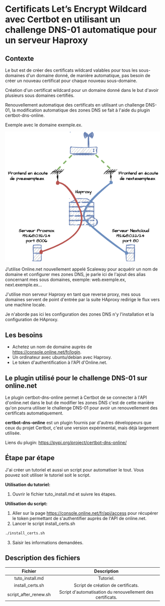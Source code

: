 # Certificats Let’s Encrypt Wildcard avec Certbot en utilisant un challenge DNS-01 automatique pour un serveur Haproxy

## Contexte
Le but est de créer des certificats wildcard valables pour tous les sous-domaines d'un domaine donné, de manière automatique, pas besoin de créer un nouveau certificat pour chaque nouveau sous-domaine.

Création d'un certificat wildcard pour un domaine donné dans le but d'avoir plusieurs sous domaines certifiés.

Renouvellement automatique des certificats en utilisant un challenge DNS-01, la modification automatique des zones DNS se fait à l'aide du plugin certbot-dns-online.

Exemple avec le domaine exemple.ex.

![Haproxy](ha.png)

J’utilise Online.net nouvellement appelé Scaleway pour acquérir un nom de domaine et configurer mes zones DNS, je parle ici de l'ajout des alias concernant mes sous domaines, exemple: web.exemple.ex, next.exemple.ex...

J'utilise mon serveur Haproxy en tant que reverse proxy, mes sous domaines servent de point d'entrée par la suite HAproxy redirige le flux vers une machine locale.

Je n'aborde pas ici les configuration des zones DNS n'y l'installation et la configuration de HAproxy.

## Les besoins
* Achetez un nom de domaine auprès de <https://console.online.net/fr/login>.
* Un ordinateur avec ubuntu/debian avec Haproxy.
* Le token d'authentification à l'API d'Online.net.

## Le plugin utilisé pour le challenge DNS-01 sur online.net
Le plugin certbot-dns-online permet à Certbot de se connecter à l'API d'online.net dans le but de modifier les zones DNS c'est de cette manière qu'on pourra utiliser le challenge DNS-01 pour avoir un renouvellement des certificats automatiquement.

**certbot-dns-online** est un plugin fournis par d'autres développeurs que ceux du projet Certbot,
c'est une version expérimental, mais déjà largement utilisée.

Liens du plugin: <https://pypi.org/project/certbot-dns-online/>

## Étape par étape
J'ai créer un tutoriel et aussi un script pour automatiser le tout.
Vous pouvez soit utiliser le tutoriel soit le script.

**Utilisation du tutoriel:**
1. Ouvrir le fichier tuto_install.md et suivre les étapes.

**Utilisation du script:**
1. Aller sur la page <https://console.online.net/fr/api/access> pour récupérer le token permettant de s'authentifier auprès de l'API de online.net.
2. Lancer le script install_certs.sh
```bash
./install_certs.sh
``` 
3. Saisir les informations demandées.

## Description des fichiers
|Fichier|Description|
|:---:|:---:|
|tuto_install.md|Tutoriel.|
|install_certs.sh|Script de création de certificats.|
|script_after_renew.sh|Script d'automatisation du renouvellement des certificats.|
